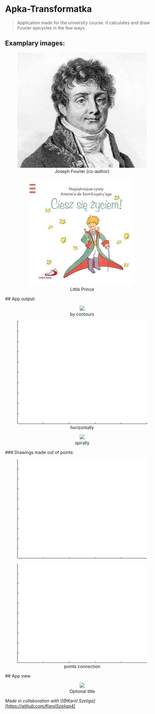 # Apka-Transformatka
> Application made for the university course. 
> It calculates and draw Fourier epicycles in the few ways. 

## Examplary images:
<figure align="center">
<img src="https://github.com/mateuszGorczany/Apka-Transformatka/blob/main/Obrazki/JosephFourier.png">
  <figcaption>Joseph Fourier (co-author)</figcaption>
</figure>                                                                                                               

<figure align="center">
<img src="https://github.com/mateuszGorczany/Apka-Transformatka/blob/main/Obrazki/ksiaze.jpg">
  <figcaption>Little Prince</figcaption>
</figure>
## App output:

<figure align="center">
  <img src="https://github.com/mateuszGorczany/Apka-Transformatka/blob/main/examples/fourier_contours.gif">
    <figcaption>by contours</figcaption>
</figure>
<figure align="center">                                                                                                             
<img src="https://github.com/mateuszGorczany/Apka-Transformatka/blob/main/examples/little_prince_horizontally.gif">
  <figcaption>horizontally</figcaption>
</figure>
<figure align="center">
  <img src="https://github.com/mateuszGorczany/Apka-Transformatka/blob/main/examples/fourier_spirally.gif">
  <figcaption>spirally</figcaption>
</figure>
### Drawings made out of points:
<figure align="center">
  <img src="https://github.com/mateuszGorczany/Apka-Transformatka/blob/main/examples/poland.gif">
<!--   <figcaption>D</figcaption> -->
</figure>
<figure align="center">
<img src="https://github.com/mateuszGorczany/Apka-Transformatka/blob/main/examples/world_connected.gif">
  <figcaption>points connection</figcaption>
</figure>
## App view
<figure align="center">
<img src="https://github.com/mateuszGorczany/Apka-Transformatka/blob/main/Obrazki/app_view.png">
  <figcaption>Optional title</figcaption>
</figure>

*Made in collaboration with ![@Karol Szeliga][https://github.com/KarolSzeliga4]*
